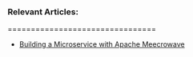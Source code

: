 ### Relevant Articles: 
================================
- [Building a Microservice with Apache Meecrowave](https://www.baeldung.com/apache-meecrowave)

